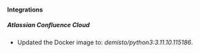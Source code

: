 
#### Integrations

##### Atlassian Confluence Cloud
- Updated the Docker image to: *demisto/python3:3.11.10.115186*.


